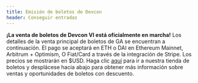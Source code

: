 ```yaml
---
title: Emisión de boletos de Devcon
header: Conseguir entradas
---
```

**¡La venta de boletos de Devcon VI está oficialmente en marcha!** Los detalles de la venta principal de boletos de GA se encuentran a continuación. El pago se aceptará en ETH o DAI en Ethereum Mainnet, Arbitrum + Optimism, O Fiat/Card a través de la integración de Stripe. Los precios se mostrarán en $USD. Haga clic [aquí](https://tickets.devcon.org/) para ir a nuestra tienda de boletos y desplácese hacia abajo para obtener más información sobre ventas y oportunidades de boletos con descuento.